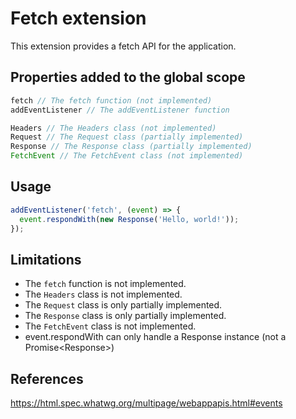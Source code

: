 # Fetch extension

This extension provides a fetch API for the application.

## Properties added to the global scope

```js
fetch // The fetch function (not implemented)
addEventListener // The addEventListener function

Headers // The Headers class (not implemented)
Request // The Request class (partially implemented)
Response // The Response class (partially implemented)
FetchEvent // The FetchEvent class (not implemented)
```

## Usage

```js
addEventListener('fetch', (event) => {
  event.respondWith(new Response('Hello, world!'));
});
```

## Limitations

- The `fetch` function is not implemented.
- The `Headers` class is not implemented.
- The `Request` class is only partially implemented.
- The `Response` class is only partially implemented.
- The `FetchEvent` class is not implemented.
- event.respondWith can only handle a Response instance (not a Promise\<Response\>)

## References
https://html.spec.whatwg.org/multipage/webappapis.html#events
